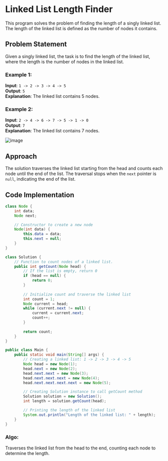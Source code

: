 # Linked List Length Finder

This program solves the problem of finding the length of a singly linked list. The length of the linked list is defined as the number of nodes it contains.

## Problem Statement

Given a singly linked list, the task is to find the length of the linked list, where the length is the number of nodes in the linked list.

### Example 1:
**Input**: `1 -> 2 -> 3 -> 4 -> 5`  
**Output**: `5`  
**Explanation**: The linked list contains 5 nodes.

### Example 2:
**Input**: `2 -> 4 -> 6 -> 7 -> 5 -> 1 -> 0`  
**Output**: `7`  
**Explanation**: The linked list contains 7 nodes.

![image](https://github.com/user-attachments/assets/59fc7272-bc4a-45f6-b640-fe3289e29e34)

## Approach

The solution traverses the linked list starting from the head and counts each node until the end of the list. The traversal stops when the `next` pointer is `null`, indicating the end of the list.

## Code Implementation

```java
class Node {
    int data;
    Node next;

    // Constructor to create a new node
    Node(int data) {
        this.data = data;
        this.next = null;
    }
}

class Solution {
    // Function to count nodes of a linked list.
    public int getCount(Node head) {
        // If the list is empty, return 0
        if (head == null) {
            return 0;
        }
        
        // Initialize count and traverse the linked list
        int count = 1;
        Node current = head;
        while (current.next != null) {
            current = current.next;
            count++;
        }
        
        return count;
    }
}

public class Main {
    public static void main(String[] args) {
        // Creating a linked list: 1 -> 2 -> 3 -> 4 -> 5
        Node head = new Node(1);
        head.next = new Node(2);
        head.next.next = new Node(3);
        head.next.next.next = new Node(4);
        head.next.next.next.next = new Node(5);

        // Creating Solution instance to call getCount method
        Solution solution = new Solution();
        int length = solution.getCount(head);

        // Printing the length of the linked list
        System.out.println("Length of the linked list: " + length);
    }
}
```

### Algo:
Traverses the linked list from the head to the end, counting each node to determine the length.


